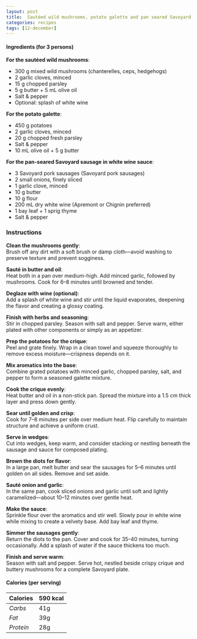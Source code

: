 ```yaml
---
layout: post
title:  Sautéed wild mushrooms, potato galette and pan seared Savoyard sausages in white wine sauce
categories: recipes
tags: [12-december]
---
```


#### Ingredients (for 3 persons)

**For the sautéed wild mushrooms**:
- 300 g mixed wild mushrooms (chanterelles, ceps, hedgehogs)
- 2 garlic cloves, minced
- 15 g chopped parsley
- 5 g butter + 5 mL olive oil
- Salt & pepper
- Optional: splash of white wine

**For the potato galette**:
- 450 g potatoes
- 2 garlic cloves, minced
- 20 g chopped fresh parsley
- Salt & pepper
- 10 mL olive oil + 5 g butter

**For the pan-seared Savoyard sausage in white wine sauce**:
- 3 Savoyard pork sausages (Savoyard pork sausages)
- 2 small onions, finely sliced
- 1 garlic clove, minced
- 10 g butter
- 10 g flour
- 200 mL dry white wine (Apremont or Chignin preferred)
- 1 bay leaf + 1 sprig thyme
- Salt & pepper

### Instructions

**Clean the mushrooms gently**: <br/>
Brush off any dirt with a soft brush or damp cloth—avoid washing to preserve texture and prevent sogginess.

**Sauté in butter and oil**: <br/>
Heat both in a pan over medium-high. Add minced garlic, followed by mushrooms. Cook for 6–8 minutes until browned and tender.

**Deglaze with wine (optional)**: <br/>
Add a splash of white wine and stir until the liquid evaporates, deepening the flavor and creating a glossy coating.

**Finish with herbs and seasoning**: <br/>
Stir in chopped parsley. Season with salt and pepper. Serve warm, either plated with other components or simply as an appetizer.

**Prep the potatoes for the crique**: <br/>
Peel and grate finely. Wrap in a clean towel and squeeze thoroughly to remove excess moisture—crispness depends on it.

**Mix aromatics into the base**: <br/>
Combine grated potatoes with minced garlic, chopped parsley, salt, and pepper to form a seasoned galette mixture.

**Cook the crique evenly**: <br/>
Heat butter and oil in a non-stick pan. Spread the mixture into a 1.5 cm thick layer and press down gently.

**Sear until golden and crisp**: <br/>
Cook for 7–8 minutes per side over medium heat. Flip carefully to maintain structure and achieve a uniform crust.

**Serve in wedges**: <br/>
Cut into wedges, keep warm, and consider stacking or nestling beneath the sausage and sauce for composed plating.

**Brown the diots for flavor**: <br/>
In a large pan, melt butter and sear the sausages for 5–6 minutes until golden on all sides. Remove and set aside.

**Sauté onion and garlic**: <br/>
In the same pan, cook sliced onions and garlic until soft and lightly caramelized—about 10–12 minutes over gentle heat.

**Make the sauce**: <br/>
Sprinkle flour over the aromatics and stir well. Slowly pour in white wine while mixing to create a velvety base. Add bay leaf and thyme.

**Simmer the sausages gently**: <br/>
Return the diots to the pan. Cover and cook for 35–40 minutes, turning occasionally. Add a splash of water if the sauce thickens too much.

**Finish and serve warm**: <br/>
Season with salt and pepper. Serve hot, nestled beside crispy crique and buttery mushrooms for a complete Savoyard plate.

#### Calories (per serving)

| **Calories** | 590 kcal |
| ----------- | ----------- |
| *Carbs* | 41g |
| *Fat* | 39g |
| *Protein* | 28g |
